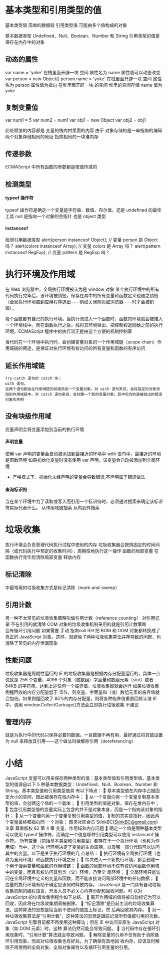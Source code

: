 # 基本类型和引用类型的值
基本类型值  简单的数据段
引用类型值  可能由多个值构成的对象

基本数据类型  Undefined、Null、Boolean、Number 和 String
引用类型的值是保存在内存中的对象
## 动态的属性
var name = 'yoke' 在栈里面开辟一块 空间 属性名为 name  属性值可以动态改变
var person = new Object()
person.name = 'yoke' 在栈里面开辟一块 空间 属性名为 person  属性值为指向  在堆里面开辟一块 的空间 堆里的空间存储 name 值为 yoke 
## 复制变量值

var num1 = 5
var num2 = num1
var obj1 = new Object
var obj2 = obj1

此处赋值的内容都是 变量的栈内村里面的内容 由于 对象存储的是一串指向的编码 两个对象存储相同的地址 指向相同的一块堆内存
## 传递参数
ECMAScript 中所有函数的参数都是按值传递的
## 检测类型

#### typeof 操作符
typeof 操作符是确定一个变量是字符串、数值、布尔值，还是 undefined 的最佳工具
null 是指向一个对象的空指针  也是 object 类型

#### instanceof
检测引用数据类型
alert(person instanceof Object); // 变量 person 是 Object 吗？
alert(colors instanceof Array); // 变量 colors 是 Array 吗？
alert(pattern instanceof RegExp); // 变量 pattern 是 RegExp 吗？
# 执行环境及作用域
在 Web 浏览器中，全局执行环境被认为是 window 对象
某个执行环境中的所有代码执行完毕后，该环境被销毁，保存在其中的所有变量和函数定义也随之销毁（全局执行环境直到应用程序退出——例如关闭网页或浏览器——时才会被销毁）。

每个函数都有自己的执行环境。当执行流进入一个函数时，函数的环境就会被推入一个环境栈中。而在函数执行之后，栈将其环境弹出，把控制权返回给之前的执行环境。ECMAScript 程序中的执行流正是由这个方便的机制控制着

当代码在一个环境中执行时，会创建变量对象的一个作用域链（scope chain）作用域链的用途，是保证对执行环境有权访问的所有变量和函数的有序访问
## 延长作用域链
    try-catch 语句的 catch 块；
    with 语句。
    这两个语句都会在作用域链的前端添加一个变量对象。对 with 语句来说，会将指定的对象添加到作用域链中。对 catch 语句来说，会创建一个新的变量对象，其中包含的是被抛出的错误对象的声明

## 没有块级作用域

变量声明会将变量添加到当前的执行环境

#### 声明变量
使用 var 声明的变量会自动被添加到最接近的环境中
with 语句中，最接近的环境是函数环境
如果初始化变量时没有使用 var 声明，该变量会自动被添加到全局环境

* 严格模式下，初始化未经声明的变量会导致错误,不声明属于错误做法 
#### 查询标识符

当在某个环境中为了读取或写入而引用一个标识符时，必须通过搜索来确定该标识符实际代表什么。
从作用域链搜索 从内到外搜索
# 垃圾收集

执行环境会负责管理代码执行过程中使用的内存
垃圾收集器会按照固定的时间间隔（或代码执行中预定的收集时间），周期性地执行这一操作
函数的局部变量 在函数执行完毕后清除局部变量 释放内存
## 标记清除
中最常用的垃圾收集方式是标记清除（mark-and-sweep）
## 引用计数
另一种不太常见的垃圾收集策略叫做引用计数（reference counting）
对引用记录 不在引用的就清除
COM 对象的垃圾收集机制采用的就是引用计数策略  
会有循环引用问题
如果需要 手动 指向null 
IE9 把 BOM 和 DOM 对象都转换成了真正的 JavaScript 对象。这样，就避免了两种垃圾收集算法并存导致的问题，也消除了常见的内存泄漏现象
## 性能问题
垃圾收集器是周期性运行的
IE 的垃圾收集器是根据内存分配量运行的，具体一点说就是 256 个变量、4096 个对象（或数组）字面量和数组元素（slot）或者 64KB 的字符串。达到上述任何一个临界值，垃圾收集器就会运行
如果垃圾收集例程回收的内存分配量低于 15%，则变量、字面量和（或）数组元素的临界值就会加倍。如果例程回收了 85%的内存分配量，则将各种临界值重置回默认值
IE 中，调用 window.CollectGarbage()方法会立即执行垃圾收集 不建议
## 管理内存
就是为执行中的代码只保存必要的数据。一旦数据不再有用，最好通过将其值设置为 null 来释放其引用——这个做法叫做解除引用（dereferencing）
# 小结
JavaScript 变量可以用来保存两种类型的值：基本类型值和引用类型值。基本类型的值源自以下 5
种基本数据类型：Undefined、Null、Boolean、Number 和 String。基本类型值和引用类型值具
有以下特点：
 基本类型值在内存中占据固定大小的空间，因此被保存在栈内存中；
 从一个变量向另一个变量复制基本类型的值，会创建这个值的一个副本；
 引用类型的值是对象，保存在堆内存中；
 包含引用类型值的变量实际上包含的并不是对象本身，而是一个指向该对象的指针；
 从一个变量向另一个变量复制引用类型的值，复制的其实是指针，因此两个变量最终都指向同
一个对象；
图灵社区会员 StinkBC(StinkBC@gmail.com) 专享 尊重版权
82 第 4 章 变量、作用域和内存问题
 确定一个值是哪种基本类型可以使用 typeof 操作符，而确定一个值是哪种引用类型可以使用
instanceof 操作符。
所有变量（包括基本类型和引用类型）都存在于一个执行环境（也称为作用域）当中，这个执
行环境决定了变量的生命周期，以及哪一部分代码可以访问其中的变量。以下是关于执行环境的几
点总结：
 执行环境有全局执行环境（也称为全局环境）和函数执行环境之分；
 每次进入一个新执行环境，都会创建一个用于搜索变量和函数的作用域链；
 函数的局部环境不仅有权访问函数作用域中的变量，而且有权访问其包含（父）环境，乃至全
局环境；
 全局环境只能访问在全局环境中定义的变量和函数，而不能直接访问局部环境中的任何数据；
 变量的执行环境有助于确定应该何时释放内存。
JavaScript 是一门具有自动垃圾收集机制的编程语言，开发人员不必关心内存分配和回收问题。可
以对 JavaScript 的垃圾收集例程作如下总结。
 离开作用域的值将被自动标记为可以回收，因此将在垃圾收集期间被删除。
 “标记清除”是目前主流的垃圾收集算法，这种算法的思想是给当前不使用的值加上标记，然
后再回收其内存。
 另一种垃圾收集算法是“引用计数”，这种算法的思想是跟踪记录所有值被引用的次数。JavaScript
引擎目前都不再使用这种算法；但在 IE 中访问非原生 JavaScript 对象（如 DOM 元素）时，这种
算法仍然可能会导致问题。
 当代码中存在循环引用现象时，“引用计数”算法就会导致问题。
 解除变量的引用不仅有助于消除循环引用现象，而且对垃圾收集也有好处。为了确保有效地回
收内存，应该及时解除不再使用的全局对象、全局对象属性以及循环引用变量的引用。